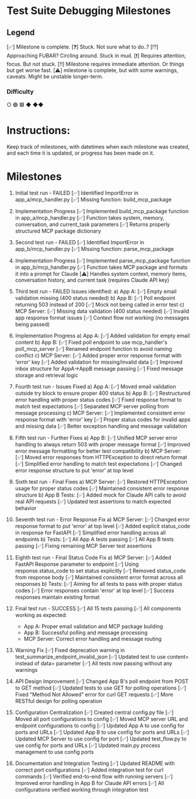 # Test Suite Debugging Milestones

## Legend

[✅] Milestone is complete.
[❓] Stuck. Not sure what to do..?
[⁉️] Approaching FUBAR? Circling around. Stuck in mud.
[❗] Requires attention, focus. But not stuck.
[‼️] Milestone requires immediate attention. Or things but get worse fast.
[⚠️] milestone is complete, but with some warnings, caveats. Might be unstable longer-term.

### Difficulty
○
🟢
🟦
◆
◆◆


# Instructions:

Keep track of milestones, with datetimes when each milestone was created, and each time it is updated, or progress has been made on it.



# Milestones

1. Initial test run - FAILED
   [✅] Identified ImportError in app_a/mcp_handler.py
   [✅] Missing function: build_mcp_package

2. Implementation Progress
   [✅] Implemented build_mcp_package function in app_a/mcp_handler.py
   [✅] Function takes system, memory, conversation, and current_task parameters
   [✅] Returns properly structured MCP package dictionary

3. Second test run - FAILED
   [✅] Identified ImportError in app_b/mcp_handler.py
   [✅] Missing function: parse_mcp_package

4. Implementation Progress
   [✅] Implemented parse_mcp_package function in app_b/mcp_handler.py
   [✅] Function takes MCP package and formats it into a prompt for Claude
   [⚠️] Handles system context, memory items, conversation history, and current task (requires Claude API key)

5. Third test run - FAILED
   Issues identified:
   a) App A:
      [✅] Empty email validation missing (400 status needed)
   b) App B:
      [✅] Poll endpoint returning 503 instead of 200
      [✅] Mock not being called in error test
   c) MCP Server:
      [✅] Missing data validation (400 status needed)
      [✅] Invalid app response format issues
      [✅] Context flow not working (no messages being passed)

6. Implementation Progress
   a) App A:
      [✅] Added validation for empty email content
   b) App B:
      [✅] Fixed poll endpoint to use mcp_handler's poll_mcp_server
      [✅] Renamed endpoint function to avoid naming conflict
   c) MCP Server:
      [✅] Added proper error response format with 'error' key
      [✅] Added validation for missing/invalid data
      [✅] Improved inbox structure for AppA->AppB message passing
      [✅] Fixed message storage and retrieval logic

7. Fourth test run - Issues Fixed
   a) App A:
      [✅] Moved email validation outside try block to ensure proper 400 status
   b) App B:
      [✅] Restructured error handling with proper status codes
      [✅] Fixed response format to match test expectations
      [✅] Separated MCP server polling from message processing
   c) MCP Server:
      [✅] Implemented consistent error response format with 'error' key
      [✅] Proper status codes for invalid apps and missing data
      [✅] Better exception handling and message validation

8. Fifth test run - Further Fixes
   a) App B:
      [✅] Unified MCP server error handling to always return 503 with proper message format
      [✅] Improved error message formatting for better test compatibility
   b) MCP Server:
      [✅] Moved error responses from HTTPException to direct return format
      [✅] Simplified error handling to match test expectations
      [✅] Changed error response structure to put 'error' at top level

9. Sixth test run - Final Fixes
   a) MCP Server:
      [✅] Restored HTTPException usage for proper status codes
      [✅] Maintained consistent error response structure
   b) App B Tests:
      [✅] Added mock for Claude API calls to avoid real API requests
      [✅] Updated test assertions to match expected behavior

10. Seventh test run - Error Response Fix
    a) MCP Server:
       [✅] Changed error response format to put 'error' at top level
       [✅] Added explicit status_code in response for FastAPI
       [✅] Simplified error handling across all endpoints
    b) Tests:
       [✅] All App A tests passing
       [✅] All App B tests passing
       [✅] Fixing remaining MCP Server test assertions

11. Eighth test run - Final Status Code Fix
    a) MCP Server:
       [✅] Added FastAPI Response parameter to endpoint
       [✅] Using response.status_code to set status explicitly
       [✅] Removed status_code from response body
       [✅] Maintained consistent error format across all responses
    b) Tests:
       [✅] Aiming for all tests to pass with proper status codes
       [✅] Error responses contain 'error' at top level
       [✅] Success responses maintain existing format

12. Final test run - SUCCESS
    [✅] All 15 tests passing
    [✅] All components working as expected:
       - App A: Proper email validation and MCP package building
       - App B: Successful polling and message processing
       - MCP Server: Correct error handling and message routing

13. Warning Fix
    [✅] Fixed deprecation warning in test_summarize_endpoint_invalid_json
    [✅] Updated test to use content= instead of data= parameter
    [✅] All tests now passing without any warnings

14. API Design Improvement
    [✅] Changed App B's poll endpoint from POST to GET method
    [✅] Updated tests to use GET for polling operations
    [✅] Fixed "Method Not Allowed" error for curl GET requests
    [✅] More RESTful design for polling operation

15. Configuration Centralization
    [✅] Created central config.py file
    [✅] Moved all port configurations to config
    [✅] Moved MCP server URL and endpoint configurations to config
    [✅] Updated App A to use config for ports and URLs
    [✅] Updated App B to use config for ports and URLs
    [✅] Updated MCP Server to use config for port
    [✅] Updated test_flow.py to use config for ports and URLs
    [✅] Updated main.py process management to use config ports

16. Documentation and Integration Testing
    [✅] Updated README with correct port configurations
    [✅] Added integration test for curl commands
    [✅] Verified end-to-end flow with running servers
    [✅] Improved error handling in App B for Claude API errors
    [✅] All configurations verified working through integration test
